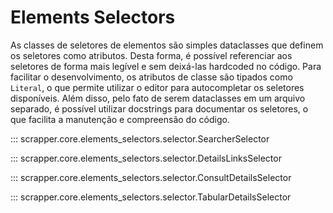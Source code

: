 # Elements Selectors
As classes de seletores de elementos são simples dataclasses que definem os seletores como atributos. Desta forma, é possível referenciar aos seletores de forma mais legível e sem deixá-las hardcoded no código. Para facilitar o desenvolvimento, os atributos de classe são tipados como `Literal`, o que permite utilizar o editor para autocompletar os seletores disponíveis.
Além disso, pelo fato de serem dataclasses em um arquivo separado, é possível utilizar docstrings para documentar os seletores, o que facilita a manutenção e compreensão do código.

::: scrapper.core.elements_selectors.selector.SearcherSelector

::: scrapper.core.elements_selectors.selector.DetailsLinksSelector

::: scrapper.core.elements_selectors.selector.ConsultDetailsSelector

::: scrapper.core.elements_selectors.selector.TabularDetailsSelector